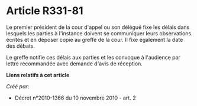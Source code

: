 # Article R331-81

Le premier président de la cour d'appel ou son délégué fixe les délais dans lesquels les parties à l'instance doivent se
communiquer leurs observations écrites et en déposer copie au greffe de la cour. Il fixe également la date des débats. 

Le greffe notifie ces délais aux parties et les convoque à l'audience par lettre recommandée avec demande d'avis de
réception.

**Liens relatifs à cet article**

_Créé par_:

  - Décret n°2010-1366 du 10 novembre 2010 - art. 2
